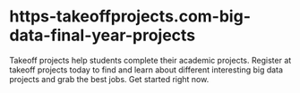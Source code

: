 # https-takeoffprojects.com-big-data-final-year-projects
Takeoff projects help students complete their academic projects. Register at takeoff projects today to find and learn about different interesting big data projects and grab the best jobs. Get started right now.
